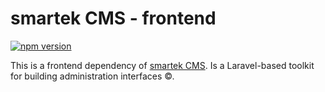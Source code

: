 # smartek CMS - frontend
[![npm version](https://badge.fury.io/js/smartekcms.svg)](https://badge.fury.io/js/smartekcms)

This is a frontend dependency of [smartek CMS](https://codecanyon.net/user/smarteknoloji). Is a Laravel-based toolkit for building administration interfaces ©.
